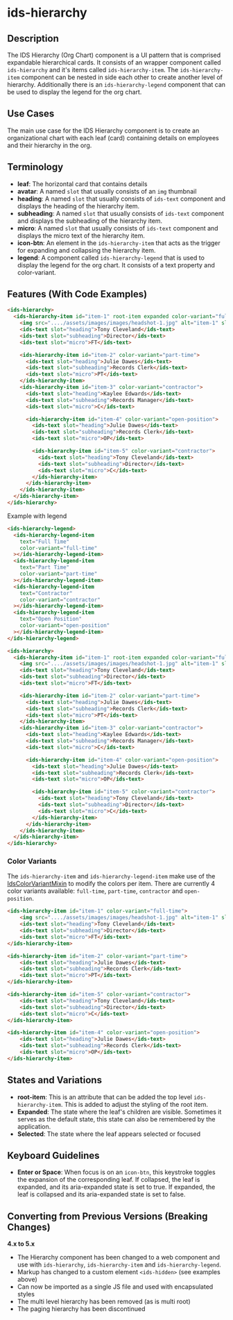 # ids-hierarchy

## Description

The IDS Hierarchy (Org Chart) component is a UI pattern that is comprised expandable hierarchical cards. It consists of an wrapper component called `ids-hierarchy` and it's items called `ids-hierarchy-item`. The `ids-hierarchy-item` component can be nested in side each other to create another level of hierarchy. Additionally there is an `ids-hierarchy-legend` component that can be used to display the legend for the org chart.

## Use Cases

The main use case for the IDS Hierarchy component is to create an organizational chart with each leaf (card) containing details on employees and their hierarchy in the org.

## Terminology

- **leaf**: The horizontal card that contains details
- **avatar**: A named `slot` that usually consists of an `img` thumbnail
- **heading**: A named `slot` that usually consists of `ids-text` component and displays the heading of the hierarchy item.
- **subheading**: A named `slot` that usually consists of `ids-text` component and displays the subheading of the hierarchy item.
- **micro**: A named `slot` that usually consists of `ids-text` component and displays the micro text of the hierarchy item.
- **icon-btn**: An element in the `ids-hierarchy-item` that acts as the trigger for expanding and collapsing the hierarchy item.
- **legend**: A component called `ids-hierarchy-legend` that is used to display the legend for the org chart. It consists of a text property and color-variant.

## Features (With Code Examples)

```html
<ids-hierarchy>
  <ids-hierarchy-item id="item-1" root-item expanded color-variant="full-time">
    <img src="..../assets/images/images/headshot-1.jpg" alt="item-1" slot="avatar" />
    <ids-text slot="heading">Tony Cleveland</ids-text>
    <ids-text slot="subheading">Director</ids-text>
    <ids-text slot="micro">FT</ids-text>

    <ids-hierarchy-item id="item-2" color-variant="part-time">
      <ids-text slot="heading">Julie Dawes</ids-text>
      <ids-text slot="subheading">Records Clerk</ids-text>
      <ids-text slot="micro">PT</ids-text>
    </ids-hierarchy-item>
    <ids-hierarchy-item id="item-3" color-variant="contractor">
      <ids-text slot="heading">Kaylee Edwards</ids-text>
      <ids-text slot="subheading">Records Manager</ids-text>
      <ids-text slot="micro">C</ids-text>

      <ids-hierarchy-item id="item-4" color-variant="open-position">
        <ids-text slot="heading">Julie Dawes</ids-text>
        <ids-text slot="subheading">Records Clerk</ids-text>
        <ids-text slot="micro">OP</ids-text>

        <ids-hierarchy-item id="item-5" color-variant="contractor">
          <ids-text slot="heading">Tony Cleveland</ids-text>
          <ids-text slot="subheading">Director</ids-text>
          <ids-text slot="micro">C</ids-text>
        </ids-hierarchy-item>
      </ids-hierarchy-item>
    </ids-hierarchy-item>
  </ids-hierarchy-item>
</ids-hierarchy>
```

Example with legend

```html
<ids-hierarchy-legend>
  <ids-hierarchy-legend-item
    text="Full Time"
    color-variant="full-time"
  ></ids-hierarchy-legend-item>
  <ids-hierarchy-legend-item
    text="Part Time"
    color-variant="part-time"
  ></ids-hierarchy-legend-item>
  <ids-hierarchy-legend-item
    text="Contractor"
    color-variant="contractor"
  ></ids-hierarchy-legend-item>
  <ids-hierarchy-legend-item
    text="Open Position"
    color-variant="open-position"
  ></ids-hierarchy-legend-item>
</ids-hierarchy-legend>

<ids-hierarchy>
  <ids-hierarchy-item id="item-1" root-item expanded color-variant="full-time">
    <img src="..../assets/images/images/headshot-1.jpg" alt="item-1" slot="avatar" />
    <ids-text slot="heading">Tony Cleveland</ids-text>
    <ids-text slot="subheading">Director</ids-text>
    <ids-text slot="micro">FT</ids-text>

    <ids-hierarchy-item id="item-2" color-variant="part-time">
      <ids-text slot="heading">Julie Dawes</ids-text>
      <ids-text slot="subheading">Records Clerk</ids-text>
      <ids-text slot="micro">PT</ids-text>
    </ids-hierarchy-item>
    <ids-hierarchy-item id="item-3" color-variant="contractor">
      <ids-text slot="heading">Kaylee Edwards</ids-text>
      <ids-text slot="subheading">Records Manager</ids-text>
      <ids-text slot="micro">C</ids-text>

      <ids-hierarchy-item id="item-4" color-variant="open-position">
        <ids-text slot="heading">Julie Dawes</ids-text>
        <ids-text slot="subheading">Records Clerk</ids-text>
        <ids-text slot="micro">OP</ids-text>

        <ids-hierarchy-item id="item-5" color-variant="contractor">
          <ids-text slot="heading">Tony Cleveland</ids-text>
          <ids-text slot="subheading">Director</ids-text>
          <ids-text slot="micro">C</ids-text>
        </ids-hierarchy-item>
      </ids-hierarchy-item>
    </ids-hierarchy-item>
  </ids-hierarchy-item>
</ids-hierarchy>
```

### Color Variants

The `ids-hierarchy-item` and `ids-hierarchy-legend-item` make use of the [IdsColorVariantMixin](https://github.com/infor-design/enterprise-wc/blob/main/src/mixins/ids-color-variant-mixin/README.md) to modify the colors per item. There are currently 4 color variants available: `full-time`, `part-time`, `contractor` and `open-position`.

```html
<ids-hierarchy-item id="item-1" color-variant="full-time">
    <img src="..../assets/images/images/headshot-1.jpg" alt="item-1" slot="avatar" />
    <ids-text slot="heading">Tony Cleveland</ids-text>
    <ids-text slot="subheading">Director</ids-text>
    <ids-text slot="micro">FT</ids-text>
</ids-hierarchy-item>

<ids-hierarchy-item id="item-2" color-variant="part-time">
    <ids-text slot="heading">Julie Dawes</ids-text>
    <ids-text slot="subheading">Records Clerk</ids-text>
    <ids-text slot="micro">PT</ids-text>
</ids-hierarchy-item>

<ids-hierarchy-item id="item-5" color-variant="contractor">
    <ids-text slot="heading">Tony Cleveland</ids-text>
    <ids-text slot="subheading">Director</ids-text>
    <ids-text slot="micro">C</ids-text>
</ids-hierarchy-item>

<ids-hierarchy-item id="item-4" color-variant="open-position">
    <ids-text slot="heading">Julie Dawes</ids-text>
    <ids-text slot="subheading">Records Clerk</ids-text>
    <ids-text slot="micro">OP</ids-text>
</ids-hierarchy-item>
```

## States and Variations

- **root-item**: This is an attribute that can be added the top level `ids-hierarchy-item`. This is added to adjust the styling of the root item.
- **Expanded**: The state where the leaf's children are visible. Sometimes it serves as the default state, this state can also be remembered by the application.
- **Selected**: The state where the leaf appears selected or focused

## Keyboard Guidelines

- **Enter or Space**: When focus is on an `icon-btn`, this keystroke toggles the expansion of the corresponding leaf. If collapsed, the leaf is expanded, and its aria-expanded state is set to true. If expanded, the leaf is collapsed and its aria-expanded state is set to false.

## Converting from Previous Versions (Breaking Changes)

**4.x to 5.x**

- The Hierarchy component has been changed to a web component and use with `ids-hierarchy`, `ids-hierarchy-item` and `ids-hierarchy-legend`.
- Markup has changed to a custom element `<ids-hidden>` (see examples above)
- Can now be imported as a single JS file and used with encapsulated styles
- The multi level hierarchy has been removed (as is multi root)
- The paging hierarchy has been discontinued
